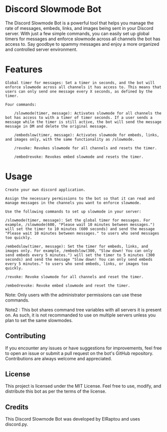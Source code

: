 # Discord Slowmode Bot

The Discord Slowmode Bot is a powerful tool that helps you manage the rate of messages, embeds, links, and images being sent in your Discord server. With just a few simple commands, you can easily set up global timers for messages and enforce slowmode across all channels the bot has access to. Say goodbye to spammy messages and enjoy a more organized and controlled server environment.
# Features

    Global timer for messages: Set a timer in seconds, and the bot will enforce slowmode across all channels it has access to. This means that users can only send one message every X seconds, as defined by the timer.

    Four commands:

        /slowmode(timer, message): Activates slowmode for all channels the bot has access to with a timer of timer seconds. If a user sends a message while the timer is still active, the bot will send the message message in DM and delete the original message.

        /embedslow(timer, message): Activates slowmode for embeds, links, and images only, with the same functionality as /slowmode.

        /revoke: Revokes slowmode for all channels and resets the timer.

        /embedrevoke: Revokes embed slowmode and resets the timer.

# Usage

    Create your own discord application.

    Assign the necessary permissions to the bot so that it can read and manage messages in the channels you want to enforce slowmode.

    Use the following commands to set up slowmode in your server:

    /slowmode(timer, message): Set the global timer for messages. For example, /slowmode(600, "Please wait 10 minutes between messages.") will set the timer to 10 minutes (600 seconds) and send the message "Please wait 10 minutes between messages." to users who send messages too quickly.

    /embedslow(timer, message): Set the timer for embeds, links, and images only. For example, /embedslow(300, "Slow down! You can only send embeds every 5 minutes.") will set the timer to 5 minutes (300 seconds) and send the message "Slow down! You can only send embeds every 5 minutes." to users who send embeds, links, or images too quickly.

    /revoke: Revoke slowmode for all channels and reset the timer.

    /embedrevoke: Revoke embed slowmode and reset the timer.

Note: Only users with the administrator permissions can use these commands.

Note2 : This bot shares command tree variables with all servers it is present on. As such, it is not recommanded to use on multiple servers unless you plan to set the same slowmodes.
## Contributing

If you encounter any issues or have suggestions for improvements, feel free to open an issue or submit a pull request on the bot's GitHub repository. Contributions are always welcome and appreciated.
## License

This project is licensed under the MIT License. Feel free to use, modify, and distribute this bot as per the terms of the license.
## Credits

This Discord Slowmode Bot was developed by ElRaptou and uses discord.py. 
